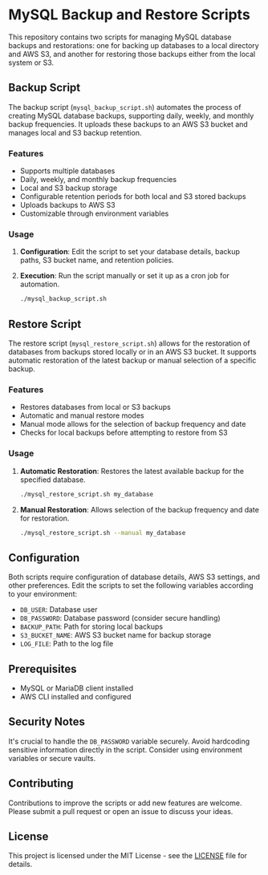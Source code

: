 
# MySQL Backup and Restore Scripts

This repository contains two scripts for managing MySQL database backups and restorations: one for backing up databases to a local directory and AWS S3, and another for restoring those backups either from the local system or S3.

## Backup Script

The backup script (`mysql_backup_script.sh`) automates the process of creating MySQL database backups, supporting daily, weekly, and monthly backup frequencies. It uploads these backups to an AWS S3 bucket and manages local and S3 backup retention.

### Features
- Supports multiple databases
- Daily, weekly, and monthly backup frequencies
- Local and S3 backup storage
- Configurable retention periods for both local and S3 stored backups
- Uploads backups to AWS S3
- Customizable through environment variables

### Usage

1. **Configuration**: Edit the script to set your database details, backup paths, S3 bucket name, and retention policies.
2. **Execution**: Run the script manually or set it up as a cron job for automation.

   ```bash
   ./mysql_backup_script.sh
   ```

## Restore Script

The restore script (`mysql_restore_script.sh`) allows for the restoration of databases from backups stored locally or in an AWS S3 bucket. It supports automatic restoration of the latest backup or manual selection of a specific backup.

### Features
- Restores databases from local or S3 backups
- Automatic and manual restore modes
- Manual mode allows for the selection of backup frequency and date
- Checks for local backups before attempting to restore from S3

### Usage

1. **Automatic Restoration**: Restores the latest available backup for the specified database.

   ```bash
   ./mysql_restore_script.sh my_database
   ```

2. **Manual Restoration**: Allows selection of the backup frequency and date for restoration.

   ```bash
   ./mysql_restore_script.sh --manual my_database
   ```

## Configuration

Both scripts require configuration of database details, AWS S3 settings, and other preferences. Edit the scripts to set the following variables according to your environment:

- `DB_USER`: Database user
- `DB_PASSWORD`: Database password (consider secure handling)
- `BACKUP_PATH`: Path for storing local backups
- `S3_BUCKET_NAME`: AWS S3 bucket name for backup storage
- `LOG_FILE`: Path to the log file

## Prerequisites

- MySQL or MariaDB client installed
- AWS CLI installed and configured

## Security Notes

It's crucial to handle the `DB_PASSWORD` variable securely. Avoid hardcoding sensitive information directly in the script. Consider using environment variables or secure vaults.

## Contributing

Contributions to improve the scripts or add new features are welcome. Please submit a pull request or open an issue to discuss your ideas.

## License

This project is licensed under the MIT License - see the [LICENSE](LICENSE) file for details.
